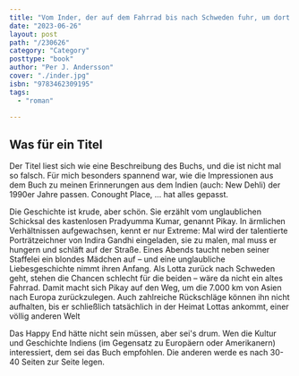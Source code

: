 ```yaml
---
title: "Vom Inder, der auf dem Fahrrad bis nach Schweden fuhr, um dort seine große Liebe wiederzufinden"
date: "2023-06-26"
layout: post
path: "/230626"
category: "Category"
posttype: "book"
author: "Per J. Andersson"
cover: "./inder.jpg"
isbn: "9783462309195"
tags:
  - "roman"

---
```

## Was für ein Titel

Der Titel liest sich wie eine Beschreibung des Buchs, und die ist nicht mal so falsch. Für mich besonders spannend war, wie die Impressionen aus dem Buch zu meinen Erinnerungen aus dem Indien (auch: New Dehli) der 1990er Jahre passen. Conought Place, ... hat alles gepasst.

Die Geschichte ist krude, aber schön. Sie erzählt vom unglaublichen Schicksal des kastenlosen Pradyumma Kumar, genannt Pikay. In ärmlichen Verhältnissen aufgewachsen, kennt er nur Extreme: Mal wird der talentierte Porträtzeichner von Indira Gandhi eingeladen, sie zu malen, mal muss er hungern und schläft auf der Straße. Eines Abends taucht neben seiner Staffelei ein blondes Mädchen auf – und eine unglaubliche Liebesgeschichte nimmt ihren Anfang. Als Lotta zurück nach Schweden geht, stehen die Chancen schlecht für die beiden – wäre da nicht ein altes Fahrrad. Damit macht sich Pikay auf den Weg, um die 7.000 km von Asien nach Europa zurückzulegen. Auch zahlreiche Rückschläge können ihn nicht aufhalten, bis er schließlich tatsächlich in der Heimat Lottas ankommt, einer völlig anderen Welt 

Das Happy End hätte nicht sein müssen, aber sei's drum. Wen die Kultur und Geschichte Indiens (im Gegensatz zu Europäern oder Amerikanern) interessiert, dem sei das Buch empfohlen. Die anderen werde es nach 30-40 Seiten zur Seite legen.